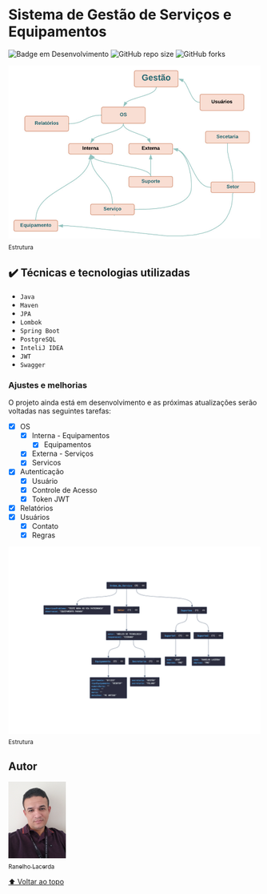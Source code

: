 # Sistema de Gestão de Serviços e Equipamentos

![Badge em Desenvolvimento](http://img.shields.io/static/v1?label=STATUS&message=EM%20DESENVOLVIMENTO&color=GREEN&style=for-the-badge)
![GitHub repo size](https://img.shields.io/github/repo-size/iuricode/README-template?style=for-the-badge)
![GitHub forks](https://img.shields.io/github/forks/iuricode/README-template?style=for-the-badge)

<img src="estrutura.jpeg" width=700><br><sub>Estrutura</sub>

## ✔️ Técnicas e tecnologias utilizadas

- ``Java``
- ``Maven``
- ``JPA``
- ``Lombok``
- ``Spring Boot``
- ``PostgreSQL``
- ``InteliJ IDEA``
- ``JWT``
- ``Swagger``

### Ajustes e melhorias

O projeto ainda está em desenvolvimento e as próximas atualizações serão voltadas nas seguintes tarefas:

- [x] OS
  - [x] Interna - Equipamentos
    - [x] Equipamentos
  - [x] Externa - Serviços
  - [x] Servicos
- [x] Autenticação
  - [x] Usuário
  - [x] Controle de Acesso
  - [x] Token JWT
- [x] Relatórios
- [x] Usuários
  - [x] Contato
  - [x] Regras

<img src="jsonestrutura.png" width=800><br><sub>Estrutura</sub>

## Autor

 [<img src="perfil2.jpg" width=115><br><sub>Ranelho Lacerda</sub>](https://github.com/ranelho) 

[⬆ Voltar ao topo]()<br>